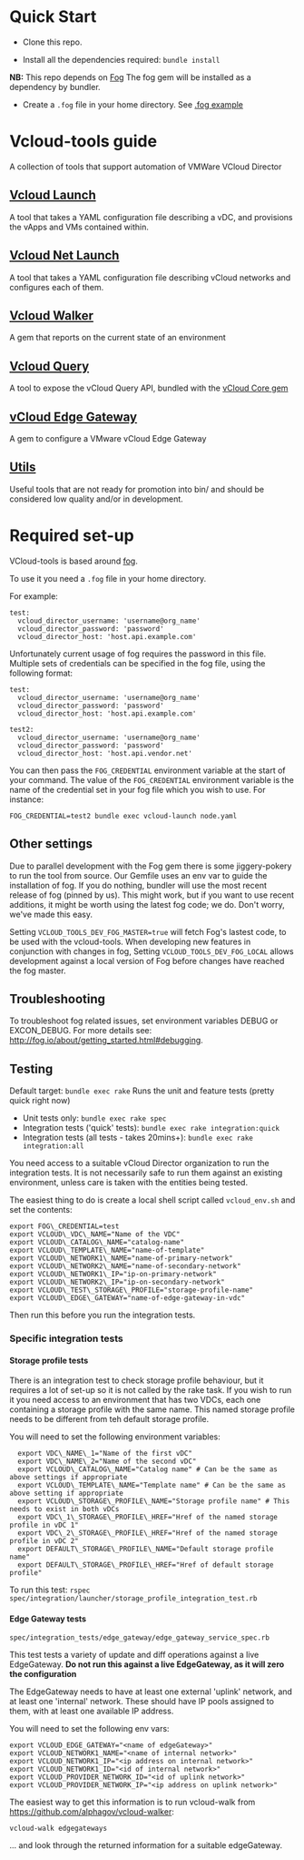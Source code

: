 Quick Start
===========

- Clone this repo.

- Install all the dependencies required:
`bundle install`

**NB:** This repo depends on [Fog](http://fog.io/)
The fog gem will be installed as a dependency by bundler.

- Create a `.fog` file in your home directory.
See [.fog example](examples/.fog-example.fog)



Vcloud-tools guide
============

A collection of tools that support automation of VMWare VCloud Director

## [Vcloud Launch][vcloud-launch]
A tool that takes a YAML configuration file describing a vDC, and provisions
the vApps and VMs contained within.

## [Vcloud Net Launch][vcloud-net-launch]
A tool that takes a YAML configuration file describing vCloud networks and configures each of them.

## [Vcloud Walker][vcloudwalker]
A gem that reports on the current state of an environment

## [Vcloud Query][vcloudquery]
A tool to expose the vCloud Query API, bundled with the [vCloud Core gem][vcloud-core]

## [vCloud Edge Gateway][edgegateway]
A gem to configure a VMware vCloud Edge Gateway

## [Utils][utils]
Useful tools that are not ready for promotion into bin/ and should be considered low quality and/or in development.

Required set-up
===============

VCloud-tools is based around [fog].

To use it you need a `.fog` file in your home directory.

For example:

    test:
      vcloud_director_username: 'username@org_name'
      vcloud_director_password: 'password'
      vcloud_director_host: 'host.api.example.com'

Unfortunately current usage of fog requires the password in this file. Multiple sets of credentials can be specified in the fog file, using the following format:

    test:
      vcloud_director_username: 'username@org_name'
      vcloud_director_password: 'password'
      vcloud_director_host: 'host.api.example.com'

    test2:
      vcloud_director_username: 'username@org_name'
      vcloud_director_password: 'password'
      vcloud_director_host: 'host.api.vendor.net'

You can then pass the `FOG_CREDENTIAL` environment variable at the start of your command. The value of the `FOG_CREDENTIAL` environment variable is the name of the credential set in your fog file which you wish to use.  For instance:

    FOG_CREDENTIAL=test2 bundle exec vcloud-launch node.yaml

## Other settings

Due to parallel development with the Fog gem there is some jiggery-pokery to run
the tool from source. Our Gemfile uses an env var to guide the installation of fog.
If you do nothing, bundler will use the most recent release of fog (pinned by us).
This might work, but if you want to use recent additions, it might be worth using the
latest fog code; we do. Don't worry, we've made this easy.

Setting `VCLOUD_TOOLS_DEV_FOG_MASTER=true` will fetch
Fog's lastest code, to be used with the vcloud-tools. When developing new features
in conjunction with changes in fog, Setting `VCLOUD_TOOLS_DEV_FOG_LOCAL` allows
development against a local version of Fog before changes have reached the fog
master.

## Troubleshooting

To troubleshoot fog related issues, set environment variables DEBUG or EXCON_DEBUG.
For more details see: http://fog.io/about/getting_started.html#debugging.

## Testing

Default target: `bundle exec rake`
Runs the unit and feature tests (pretty quick right now)

* Unit tests only: `bundle exec rake spec`
* Integration tests ('quick' tests): `bundle exec rake integration:quick`
* Integration tests (all tests - takes 20mins+): `bundle exec rake integration:all`

You need access to a suitable vCloud Director organization to run the
integration tests. It is not necessarily safe to run them against an existing
environment, unless care is taken with the entities being tested.

The easiest thing to do is create a local shell script called
`vcloud_env.sh` and set the contents:

    export FOG\_CREDENTIAL=test
    export VCLOUD\_VDC\_NAME="Name of the VDC"
    export VCLOUD\_CATALOG\_NAME="catalog-name"
    export VCLOUD\_TEMPLATE\_NAME="name-of-template"
    export VCLOUD\_NETWORK1\_NAME="name-of-primary-network"
    export VCLOUD\_NETWORK2\_NAME="name-of-secondary-network"
    export VCLOUD\_NETWORK1\_IP="ip-on-primary-network"
    export VCLOUD\_NETWORK2\_IP="ip-on-secondary-network"
    export VCLOUD\_TEST\_STORAGE\_PROFILE="storage-profile-name"
    export VCLOUD\_EDGE\_GATEWAY="name-of-edge-gateway-in-vdc"

Then run this before you run the integration tests.

### Specific integration tests

#### Storage profile tests

There is an integration test to check storage profile behaviour, but it requires a lot of set-up so it is not called by the rake task. If you wish to run it you need access to an environment that has two VDCs, each one containing a storage profile with the same name. This named storage profile needs to be different from teh default storage profile.

You will need to set the following environment variables:

      export VDC\_NAME\_1="Name of the first vDC"
      export VDC\_NAME\_2="Name of the second vDC"
      export VCLOUD\_CATALOG\_NAME="Catalog name" # Can be the same as above settings if appropriate
      export VCLOUD\_TEMPLATE\_NAME="Template name" # Can be the same as above setting if appropriate
      export VCLOUD\_STORAGE\_PROFILE\_NAME="Storage profile name" # This needs to exist in both vDCs
      export VDC\_1\_STORAGE\_PROFILE\_HREF="Href of the named storage profile in vDC 1"
      export VDC\_2\_STORAGE\_PROFILE\_HREF="Href of the named storage profile in vDC 2"
      export DEFAULT\_STORAGE\_PROFILE\_NAME="Default storage profile name"
      export DEFAULT\_STORAGE\_PROFILE\_HREF="Href of default storage profile"

To run this test: `rspec spec/integration/launcher/storage_profile_integration_test.rb`

#### Edge Gateway tests

    spec/integration_tests/edge_gateway/edge_gateway_service_spec.rb

This test tests a variety of update and diff operations against a live
EdgeGateway. **Do not run this against a live EdgeGateway, as it will zero the
configuration**

The EdgeGateway needs to have at least one external 'uplink' network, and
at least one 'internal' network. These should have IP pools assigned to them,
with at least one available IP address.

You will need to set the following env vars:

    export VCLOUD_EDGE_GATEWAY="<name of edgeGateway>"
    export VCLOUD_NETWORK1_NAME="<name of internal network>"
    export VCLOUD_NETWORK1_IP="<ip address on internal network>"
    export VCLOUD_NETWORK1_ID="<id of internal network>"
    export VCLOUD_PROVIDER_NETWORK_ID="<id of uplink network>"
    export VCLOUD_PROVIDER_NETWORK_IP="<ip address on uplink network>"

The easiest way to get this information is to run vcloud-walk from
https://github.com/alphagov/vcloud-walker:

    vcloud-walk edgegateways

... and look through the returned information for a suitable edgeGateway.

[vcloudwalker]: http://rubygems.org/gems/vcloud-walker
[vcloudquery]: docs/vcloud-query.md
[edgegateway]: http://rubygems.org/gems/vcloud-edge_gateway
[vcloud-launch]: docs/vcloud-launch.md
[vcloud-net-launch]: docs/vcloud-net-launch.md
[vcloud-core]: http://rubygems.org/gems/vcloud-core
[fog]: http://fog.io/
[utils]: utils/README.md
